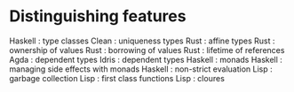 # Distinguishing features

Haskell   : type classes
Clean     : uniqueness types
Rust      : affine types
Rust      : ownership of values
Rust      : borrowing of values
Rust      : lifetime of references
Agda      : dependent types
Idris     : dependent types
Haskell   : monads
Haskell   : managing side effects with monads
Haskell   : non-strict evaluation
Lisp      : garbage collection
Lisp      : first class functions
Lisp      : cloures
